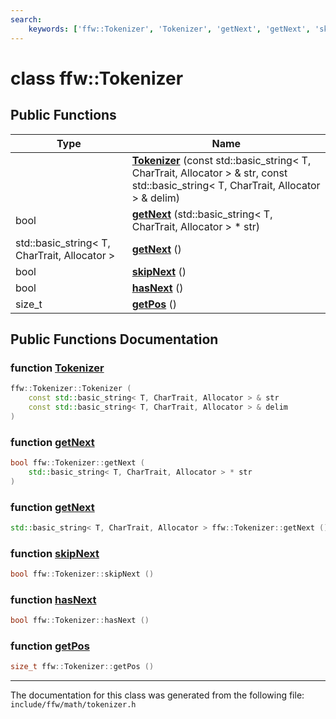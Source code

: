 ```yaml
---
search:
    keywords: ['ffw::Tokenizer', 'Tokenizer', 'getNext', 'getNext', 'skipNext', 'hasNext', 'getPos']
---
```


# class ffw::Tokenizer

## Public Functions

|Type|Name|
|-----|-----|
||[**Tokenizer**](classffw_1_1_tokenizer.md#1a1f6453d6fc7a1c2c4792e335934ae1ae) (const std::basic\_string< T, CharTrait, Allocator > & str, const std::basic\_string< T, CharTrait, Allocator > & delim) |
|bool|[**getNext**](classffw_1_1_tokenizer.md#1afcf4a1e39fd931dc73217cf5dcff0cc4) (std::basic\_string< T, CharTrait, Allocator > \* str) |
|std::basic\_string< T, CharTrait, Allocator >|[**getNext**](classffw_1_1_tokenizer.md#1affb9ce1ed657c999d874bb5d610292a7) () |
|bool|[**skipNext**](classffw_1_1_tokenizer.md#1a32c13aac4930a717012eaa2526906e99) () |
|bool|[**hasNext**](classffw_1_1_tokenizer.md#1a84f4871708537a1328685807b7f1c874) () |
|size\_t|[**getPos**](classffw_1_1_tokenizer.md#1a26e3ad8b5ef416cc07516caf58412be6) () |


## Public Functions Documentation

### function <a id="1a1f6453d6fc7a1c2c4792e335934ae1ae" href="#1a1f6453d6fc7a1c2c4792e335934ae1ae">Tokenizer</a>

```cpp
ffw::Tokenizer::Tokenizer (
    const std::basic_string< T, CharTrait, Allocator > & str
    const std::basic_string< T, CharTrait, Allocator > & delim
)
```



### function <a id="1afcf4a1e39fd931dc73217cf5dcff0cc4" href="#1afcf4a1e39fd931dc73217cf5dcff0cc4">getNext</a>

```cpp
bool ffw::Tokenizer::getNext (
    std::basic_string< T, CharTrait, Allocator > * str
)
```



### function <a id="1affb9ce1ed657c999d874bb5d610292a7" href="#1affb9ce1ed657c999d874bb5d610292a7">getNext</a>

```cpp
std::basic_string< T, CharTrait, Allocator > ffw::Tokenizer::getNext ()
```



### function <a id="1a32c13aac4930a717012eaa2526906e99" href="#1a32c13aac4930a717012eaa2526906e99">skipNext</a>

```cpp
bool ffw::Tokenizer::skipNext ()
```



### function <a id="1a84f4871708537a1328685807b7f1c874" href="#1a84f4871708537a1328685807b7f1c874">hasNext</a>

```cpp
bool ffw::Tokenizer::hasNext ()
```



### function <a id="1a26e3ad8b5ef416cc07516caf58412be6" href="#1a26e3ad8b5ef416cc07516caf58412be6">getPos</a>

```cpp
size_t ffw::Tokenizer::getPos ()
```





----------------------------------------
The documentation for this class was generated from the following file: `include/ffw/math/tokenizer.h`
